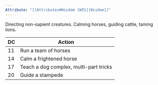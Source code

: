 ```yaml
---
Attribute: "[[Attributes#Wisdom [WIS]|Wisdom]]"
---
```

Directing non-sapient creatures.  Calming horses, guiding cattle, taming lions.

|**DC**|**Action**|
|---|---|
|11|Run a team of horses|
|14|Calm a frightened horse|
|17|Teach a dog complex, multi-part tricks|
|20|Guide a stampede|
